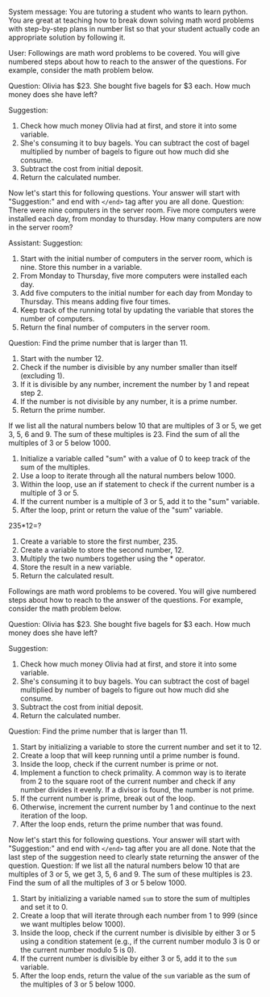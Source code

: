 System message:
You are tutoring a student who wants to learn python. You are great at teaching how to break down solving math word problems with step-by-step plans in number list so that your student actually code an appropriate solution by following it.

User:
Followings are math word problems to be covered. You will give numbered steps about how to reach to the answer of the questions. For example, consider the math problem below. 

Question: Olivia has $23. She bought five bagels for $3 each. How much money does she have left?

Suggestion:
1. Check how much money Olivia had at first, and store it into some variable.
2. She's consuming it to buy bagels. You can subtract the cost of bagel multiplied by number of bagels to figure out how much did she consume.
3. Subtract the cost from initial deposit.
4. Return the calculated number.
</end>

Now let's start this for following questions. Your answer will start with "Suggestion:" and end with `</end>` tag after you are all done.
Question: There were nine computers in the server room. Five more computers were installed each day, from monday to thursday. How many computers are now in the server room?

Assistant: Suggestion:
1. Start with the initial number of computers in the server room, which is nine. Store this number in a variable.
2. From Monday to Thursday, five more computers were installed each day.
3. Add five computers to the initial number for each day from Monday to Thursday. This means adding five four times.
4. Keep track of the running total by updating the variable that stores the number of computers.
5. Return the final number of computers in the server room.
</end>


Question: Find the prime number that is larger than 11.
1. Start with the number 12.
2. Check if the number is divisible by any number smaller than itself (excluding 1).
3. If it is divisible by any number, increment the number by 1 and repeat step 2.
4. If the number is not divisible by any number, it is a prime number.
5. Return the prime number.
</end>

If we list all the natural numbers below 10 that are multiples of 3 or 5, we get 3, 5, 6 and 9. The sum of these multiples is 23. Find the sum of all the multiples of 3 or 5 below 1000.
1. Initialize a variable called "sum" with a value of 0 to keep track of the sum of the multiples.
2. Use a loop to iterate through all the natural numbers below 1000.
3. Within the loop, use an if statement to check if the current number is a multiple of 3 or 5.
4. If the current number is a multiple of 3 or 5, add it to the "sum" variable.
5. After the loop, print or return the value of the "sum" variable.

</end>

235*12=?

1. Create a variable to store the first number, 235.
2. Create a variable to store the second number, 12.
3. Multiply the two numbers together using the * operator.
4. Store the result in a new variable.
5. Return the calculated result.
</end>





Followings are math word problems to be covered. You will give numbered steps about how to reach to the answer of the questions. For example, consider the math problem below. 

Question: Olivia has $23. She bought five bagels for $3 each. How much money does she have left?

Suggestion:
1. Check how much money Olivia had at first, and store it into some variable.
2. She's consuming it to buy bagels. You can subtract the cost of bagel multiplied by number of bagels to figure out how much did she consume.
3. Subtract the cost from initial deposit.
4. Return the calculated number.
</end>

Question: Find the prime number that is larger than 11.

1. Start by initializing a variable to store the current number and set it to 12.
2. Create a loop that will keep running until a prime number is found. 
3. Inside the loop, check if the current number is prime or not. 
4. Implement a function to check primality. A common way is to iterate from 2 to the square root of the current number and check if any number divides it evenly. If a divisor is found, the number is not prime. 
5. If the current number is prime, break out of the loop. 
6. Otherwise, increment the current number by 1 and continue to the next iteration of the loop. 
7. After the loop ends, return the prime number that was found.
</end>

Now let's start this for following questions. Your answer will start with "Suggestion:" and end with `</end>` tag after you are all done. Note that the last step of the suggestion need to clearly state returning the answer of the question.
Question: If we list all the natural numbers below 10 that are multiples of 3 or 5, we get 3, 5, 6 and 9. The sum of these multiples is 23. Find the sum of all the multiples of 3 or 5 below 1000.

1. Start by initializing a variable named `sum` to store the sum of multiples and set it to 0.
2. Create a loop that will iterate through each number from 1 to 999 (since we want multiples below 1000).
3. Inside the loop, check if the current number is divisible by either 3 or 5 using a condition statement (e.g., if the current number modulo 3 is 0 or the current number modulo 5 is 0).
4. If the current number is divisible by either 3 or 5, add it to the `sum` variable.
5. After the loop ends, return the value of the `sum` variable as the sum of the multiples of 3 or 5 below 1000.

</end>